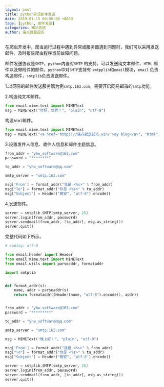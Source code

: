 ```yaml
---
layout: post
title: python实现邮件发送
date: 2019-01-15 00:00:00 +0800
tags: [python, 邮件发送]
categories: 知识总结
author: 痛点就是起点
---
```

在爬虫开发中，爬虫运行过程中遇到异常或服务器遇到问题时，我们可以采用发送邮件，及时报告爬虫程序当前故障问题。

邮件发送协议是`SMTP`，`python`内置对`SMTP` 的支持，可以发送纯文本邮件、`HTML` 邮件以及带附件的邮件。`python`中对`SMTP`支持有 `smtpplib`和`email`模块，`email` 负责构造邮件，`smtplib`负责发送邮件。

1.以网易的邮件发送服务器为例`smtp.163.com`，需要开启网易邮箱的`smtp`功能。

2.构造纯文本邮件。
```python
from email.mime.text import MIMEText
msg = MIMEText("你好，世界！", "plain", "utf-8")
```
构造`html`邮件。
```python
from email.mime.text import MIMEText
msg = MIMEText("<a href='https://痛点就是起点.win/'>my blog</a>", "html", "utf-8")
```

3.设置发件人信息、收件人信息和邮件主题信息。
```python
from_addr = "yhw_software@163.com"
password = "********"

to_addr = "yhw_software@qq.com"

smtp_server = "smtp.163.com"

msg['From'] = format_addr("我是 <%s>" % from_addr)
msg["To"] = format_addr("你是 <%s>" % to_addr)
msg["Subject"] = Header("晚安", "utf-8").encode()
```

4.发送邮件。
```python
server = smtplib.SMTP(smtp_server, 25)
server.login(from_addr, password)
server.sendmail(from_addr, [to_addr], msg.as_string())
server.quit()
```

完整代码如下所示。
```python
# coding: utf-8

from email.header import Header
from email.mime.text import MIMEText
from email.utils import parseaddr, formataddr

import smtplib


def format_addr(s):
    name, addr = parseaddr(s)
    return formataddr((Header(name, "utf-8").encode(), addr))


from_addr = "yhw_software@163.com"
password = "*********"

to_addr = "yhw_software@qq.com"

smtp_server = "smtp.163.com"

msg = MIMEText("晚上好！", "plain", "utf-8")

msg['From'] = format_addr("我是 <%s>" % from_addr)
msg["To"] = format_addr("你是 <%s>" % to_addr)
msg["Subject"] = Header("晚安", "utf-8").encode()

server = smtplib.SMTP(smtp_server, 25)
server.login(from_addr, password)
server.sendmail(from_addr, [to_addr], msg.as_string())
server.quit()

```